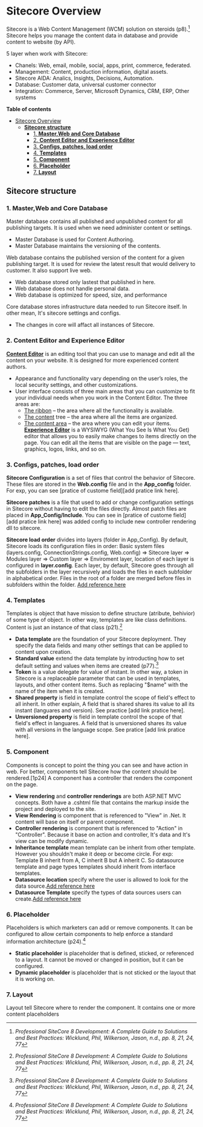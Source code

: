 # Sitecore Overview

Sitecore is a Web Content Management (WCM) solution on steroids (p8).[^1] Sitecore helps you manage the content data in database and provide content to website (by API).

5 layer when work with Sitecore:

- Chanels: Web, email, mobile, social, apps, print, commerce, federated.
- Management: Content, production information, digital assets.
- Sitecore AIDA: Analics, Insights, Decisions, Automation.
- Database: Customer data, universal customer connector
- Integration: Commerce, Server, Microsoft Dynamics,  CRM, ERP, Other systems
  
**Table of contents**
- [Sitecore Overview](#sitecore-overview)
  - [**Sitecore structure**](#sitecore-structure)
    - [1. **Master,Web and Core Database**](#1-masterweb-and-core-database)
    - [2. **Content Editor and Experience Editor**](#2-content-editor-and-experience-editor)
    - [3. **Configs, patches, load order**](#3-configs-patches-load-order)
    - [4. **Templates**](#4-templates)
    - [5. **Component**](#5-component)
    - [6. **Placeholder**](#6-placeholder)
    - [7. **Layout**](#7-layout)
  
## **Sitecore structure**

### 1. **Master,Web and Core Database** 
   
Master database contains all published and unpublished content for all publishing targets. It is used when we need administer content or settings.
- Master Database is used for Content Authoring.
- Master Database maintains the versioning of the contents.
  
Web database contains the published version of the content for a given publishing target. It is used for review the latest result that would delivery to customer. It also support live web.
- Web database stored only lastest that published in here.
- Web database does not handle personal data.
- Web database is optimized for speed, size, and performance
  
Core database stores infrastructure data needed to run Sitecore itself. In other mean, It's sitecore settings and configs.
- The changes in core will affact all instances of Sitecore.

### 2. **Content Editor and Experience Editor**
   
**[Content Editor](https://doc.sitecore.com/xp/en/users/102/sitecore-experience-platform/the-content-editor.html)** is an editing tool that you can use to manage and edit all the content on your website. It is designed for more experienced content authors.

- Appearance and functionality vary depending on the user’s roles, the local security settings, and other customizations.
- User interface consists of three main areas that you can customize to fit your individual needs when you work in the Content Editor. The three areas are:
    - [The ribbon](https://doc.sitecore.com/xp/en/users/102/sitecore-experience-platform/the-content-editor.html#the-ribbon) – the area where all the functionality is available.
    - [The content](https://doc.sitecore.com/xp/en/users/102/sitecore-experience-platform/the-content-editor.html#the-content-tree) tree – the area where all the items are organized.
    - [The content area](https://doc.sitecore.com/xp/en/users/102/sitecore-experience-platform/the-content-editor.html#the-content-area) – the area where you can edit your items.
**[Experience Editor](https://doc.sitecore.com/xp/en/users/102/sitecore-experience-platform/the-experience-editor.html)** is a WYSIWYG (What You See Is What You Get) editor that allows you to easily make changes to items directly on the page. You can edit all the items that are visible on the page — text, graphics, logos, links, and so on.

### 3. **Configs, patches, load order**
   
**Sitecore Configuration** is a set of files that control the behavior of Sitecore. These files are stored in the **Web.config** file and in the **App_config** folder. For exp, you can see [pratice of
custome field][add pratice link here].

**Sitecore patches** is a file that used to add or change configuration settings in Sitecore without having to edit the files directly. Almost patch files are placed in **App_Config/Include**. You can see in [pratice of
custome field][add pratice link here] was added config to include new controller rendering dll to sitecore.

**Sitecore load order** divides into layers (folder in App_Config). By default, Sitecore loads its configuration files in order: Basic system files (layers.config, ConnectionStrings.config, Web.config) => Sitecore layer => Modules layer => Custom layer => Enviroment layer, location of each layer is configured in **layer.config**. Each layer, by default, Sitecore goes through all the subfolders in the layer recursively and loads the files in each subfolder in alphabetical order. Files in the root of a folder are merged before files in subfolders within the folder. [Add reference here](https://doc.sitecore.com/xp/en/developers/102/platform-administration-and-architecture/configuration-layers.html)


### 4. **Templates**
   
Templates is object that have mission to define structure (atribute, behivior) of some type of object. In other way, templates are like class definitions. Content is just an instance of that class (p21).[^1]

- **Data template** are the foundation of your Sitecore deployment. They specify the data fields and many other settings that can be applied to content upon creation.
- **Standard value** extend the data template by introducting how to set default setting and values when items are created (p77).[^1]
- **Token** is a value delegate for value of instant. In other way, a token in Sitecore is a replaceable parameter that can be used in templates, layouts, and other content items. Such as replacing "$name" with the name of the item when it is created.
- **Shared property** is field in template control the scope of field's effect to all inherit. In other explain, A field that is shared shares its value to all its instant (languares and version). See practice [add link pratice here]. 
- **Unversioned property** is field in template control the scope of that field's effect in languares. A field that is unversioned shares its value with all versions in the language scope. See pratice [add link pratice here].

### 5. **Component**
   
Components is concept to point the thing you can see and have action in web. For better, components tell Sitecore how the content should be rendered.[1p24] A component has a controller that renders the component on the page.

- **View rendering** and **controller renderings** are both ASP.NET MVC concepts. Both have a .cshtml file that contains the markup inside the project and deployed to the site.
- **View Rendering** is component that is referenced to "View" in .Net. It content will base on itself or parent component.
- **Controller rendering** is component that is referenced to "Action" in "Controller". Because it base on action and controller, It's data and It's view can be modify dynamic.
- **Inheritance template** mean template can be inherit from other template. However you shouldn't make it deep or become circle. For exp: Template B inherit from A, C inherit B but A inherit C. So datasource template and page types templates should inherit from interface templates.
- **Datasource location** specify where the user is allowed to look for the data source.[Add reference here](https://doc.sitecore.com/xp/en/developers/sxa/102/sitecore-experience-accelerator/data-sources.html) 
- **Datasource Template** specify the types of data sources users can create.[Add reference here](https://doc.sitecore.com/xp/en/developers/sxa/102/sitecore-experience-accelerator/data-sources.html)

### 6. **Placeholder**
   
Placeholders is which marketers can add or remove components. It can be configured to allow certain components to help enforce a standard information architecture (p24).[^1]

- **Static placeholder** is placeholder that is defined, sticked, or referenced to a layout. It cannot be moved or changed in position, but it can be configured.
- **Dynamic placeholder** is placeholder that is not sticked or  the layout that it is working on.

### 7. **Layout**
   
Layout tell Sitecore where to render the component. It contains one or more content placeholders

[^1]: *Professional SiteCore 8 Development: A Complete Guide to Solutions and Best Practices: Wicklund, Phil, Wilkerson, Jason, n.d., pp. 8, 21, 24, 77*
